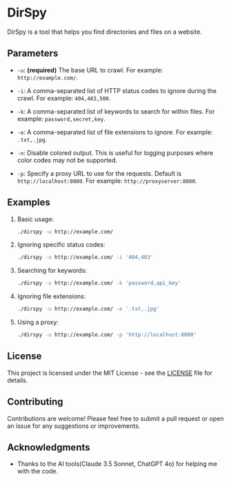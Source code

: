 # DirSpy

DirSpy is a tool that helps you find directories and files on a website.

## Parameters

- `-u`: **(required)** The base URL to crawl. For example: `http://example.com/`.
  
- `-i`: A comma-separated list of HTTP status codes to ignore during the crawl. For example: `404,403,500`.

- `-k`: A comma-separated list of keywords to search for within files. For example: `password,secret,key`.

- `-e`: A comma-separated list of file extensions to ignore. For example: `.txt,.jpg`.

- `-n`: Disable colored output. This is useful for logging purposes where color codes may not be supported.

- `-p`: Specify a proxy URL to use for the requests. Default is `http://localhost:8080`. For example: `http://proxyserver:8080`.

## Examples

1. Basic usage:
   ```bash
   ./dirspy -u http://example.com/
   ```

2. Ignoring specific status codes:
   ```bash
   ./dirspy -u http://example.com/ -i '404,403'
   ```

3. Searching for keywords:
   ```bash
   ./dirspy -u http://example.com/ -k 'password,api_key'
   ```

4. Ignoring file extensions:
   ```bash
   ./dirspy -u http://example.com/ -e '.txt,.jpg'
   ```

5. Using a proxy:
   ```bash
   ./dirspy -u http://example.com/ -p 'http://localhost:8080'
   ```

## License

This project is licensed under the MIT License - see the [LICENSE](LICENSE) file for details.

## Contributing

Contributions are welcome! Please feel free to submit a pull request or open an issue for any suggestions or improvements.

## Acknowledgments

- Thanks to the AI tools(Claude 3.5 Sonnet, ChatGPT 4o) for helping me with the code.
